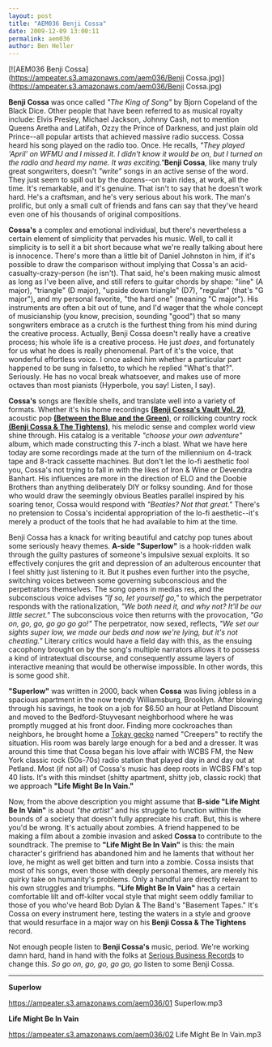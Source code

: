 ```yaml
---
layout: post
title: "AEM036 Benji Cossa"
date: 2009-12-09 13:00:11
permalink: aem036
author: Ben Heller
---
```

[![AEM036 Benji Cossa](https://ampeater.s3.amazonaws.com/aem036/Benji Cossa.jpg)](https://ampeater.s3.amazonaws.com/aem036/Benji Cossa.jpg)

**Benji Cossa** was once called _"The King of Song"_ by Bjorn Copeland of the Black Dice. Other people that have been referred to as musical royalty include: Elvis Presley, Michael Jackson, Johnny Cash, not to mention Queens Aretha and Latifah, Ozzy the Prince of Darkness, and just plain old Prince--all popular artists that achieved massive radio success. Cossa heard his song played on the radio too. Once. He recalls, _"They played 'April' on WFMU and I missed it. I didn't know it would be on, but I turned on the radio and heard my name. It was exciting."_**Benji Cossa**, like many truly great songwriters, doesn't _"write"_ songs in an active sense of the word. They just seem to spill out by the dozens--on train rides, at work, all the time. It's remarkable, and it's genuine. That isn't to say that he doesn't work hard. He's a craftsman, and he's very serious about his work. The man's prolific, but only a small cult of friends and fans can say that they've heard even one of his thousands of original compositions.

<!-- more -->

**Cossa's** a complex and emotional individual, but there's nevertheless a certain element of simplicity that pervades his music. Well, to call it simplicity is to sell it a bit short because what we're really talking about here is innocence. There's more than a little bit of Daniel Johnston in him, if it's possible to draw the comparison without implying that Cossa's an acid-casualty-crazy-person (he isn't). That said, he's been making music almost as long as I've been alive, and still refers to guitar chords by shape: "line" (A major), "triangle" (D major), "upside down triangle" (D7), "regular" (that's "G major"), and my personal favorite, "the hard one" (meaning "C major"). His instruments are often a bit out of tune, and I'd wager that the whole concept of musicianship (you know, precision, sounding "good") that so many songwriters embrace as a crutch is the furthest thing from his mind during the creative process. Actually, Benji Cossa doesn't really have a creative process; his whole life is a creative process. He just _does_, and fortunately for us what he does is really phenomenal. Part of it's the voice, that wonderful effortless voice. I once asked him whether a particular part happened to be sung in falsetto, to which he replied "What's that?". Seriously. He has no vocal break whatsoever, and makes use of more octaves than most pianists (Hyperbole, you say! Listen, I say).

**Cossa's** songs are flexible shells, and translate well into a variety of formats. Whether it's his home recordings **[(Benji Cossa's Vault Vol. 2)](http://seriousbusinessrecords.com/releases/show/36-Benji-Cossa-s-Vault-Vol-2-Jewels-and-Gems)**, acoustic pop **[(Between the Blue and the Green)](http://seriousbusinessrecords.com/releases/show/24-Between-the-Blue-and-the-Green)**, or rollicking country rock **[(Benji Cossa & The Tightens)](http://seriousbusinessrecords.com/releases/show/42-Benji-Cossa-and-the-Tightens)**, his melodic sense and complex world view shine through. His catalog is a veritable _"choose your own adventure"_ album, which made constructing this 7-inch a blast. What we have here today are some recordings made at the turn of the millennium on 4-track tape and 8-track cassette machines. But don't let the lo-fi aesthetic fool you, Cossa's not trying to fall in with the likes of Iron & Wine or Devendra Banhart. His influences are more in the direction of ELO and the Doobie Brothers than anything deliberately DIY or folksy sounding. And for those who would draw the seemingly obvious Beatles parallel inspired by his soaring tenor, Cossa would respond with _"Beatles? Not that great."_ There's no pretension to Cossa's incidental appropriation of the lo-fi aesthetic--it's merely a product of the tools that he had available to him at the time.

Benji Cossa has a knack for writing beautiful and catchy pop tunes about some seriously heavy themes. **A-side "Superlow"** is a hook-ridden walk through the guilty pastures of someone's impulsive sexual exploits. It so effectively conjures the grit and depression of an adulterous encounter that I feel shitty just listening to it. But it pushes even further into the psyche, switching voices between some governing subconscious and the perpetrators themselves. The song opens in medias res, and the subconscious voice advises _"If so, let yourself go,"_ to which the perpetrator responds with the rationalization, _"We both need it, and why not? It'll be our little secret."_ The subconscious voice then returns with the provocation, _"Go on, go, go, go go go go!"_ The perpetrator, now sexed, reflects, _"We set our sights super low, we made our beds and now we're lying, but it's not cheating."_ Literary critics would have a field day with this, as the ensuing cacophony brought on by the song's multiple narrators allows it to possess a kind of intratextual discourse, and consequently assume layers of interactive meaning that would be otherwise impossible. In other words, this is some good shit.

**"Superlow"** was written in 2000, back when **Cossa** was living jobless in a spacious apartment in the now trendy Williamsburg, Brooklyn. After blowing through his savings, he took on a job for $6.50 an hour at Petland Discount and moved to the Bedford-Stuyvesant neighborhood where he was promptly mugged at his front door. Finding more cockroaches than neighbors, he brought home a [Tokay gecko](http://en.wikipedia.org/wiki/Tokay_gecko) named "Creepers" to rectify the situation. His room was barely large enough for a bed and a dresser. It was around this time that Cossa began his love affair with WCBS FM, the New York classic rock (50s-70s) radio station that played day in and day out at Petland. Most (if not all) of Cossa's music has deep roots in WCBS FM's top 40 lists. It's with this mindset (shitty apartment, shitty job, classic rock) that we approach **"Life Might Be In Vain."**

Now, from the above description you might assume that **B-side "Life Might Be In Vain"** is about _"the artist"_ and his struggle to function within the bounds of a society that doesn't fully appreciate his craft. But, this is where you'd be wrong. It's actually about zombies. A friend happened to be making a film about a zombie invasion and asked **Cossa** to contribute to the soundtrack. The premise to **"Life Might Be In Vain"** is this: the main character's girlfriend has abandoned him and he laments that without her love, he might as well get bitten and turn into a zombie. Cossa insists that most of his songs, even those with deeply personal themes, are merely his quirky take on humanity's problems. Only a handful are directly relevant to his own struggles and triumphs. **"Life Might Be In Vain"** has a certain comfortable lilt and off-kilter vocal style that might seem oddly familiar to those of you who've heard Bob Dylan & The Band's "Basement Tapes." It's Cossa on every instrument here, testing the waters in a style and groove that would resurface in a major way on his **Benji Cossa & The Tightens** record.

Not enough people listen to **Benji Cossa's** music, period. We're working damn hard, hand in hand with the folks at [Serious Business Records](http://seriousbusinessrecords.com/artists/show/12) to change this. _So go on, go, go, go go, go_ listen to some Benji Cossa.

---

**Superlow**

https://ampeater.s3.amazonaws.com/aem036/01 Superlow.mp3

**Life Might Be In Vain**

https://ampeater.s3.amazonaws.com/aem036/02 Life Might Be In Vain.mp3

